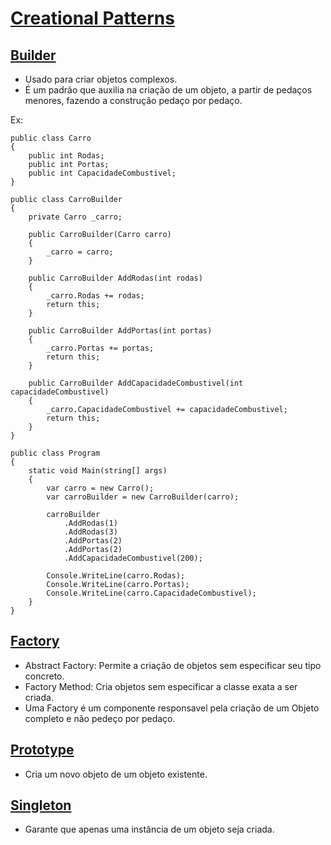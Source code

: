 # [Creational Patterns](https://github.com/matsennin/csharp-design-patterns/tree/master/Design%20Patterns/Creational%20Design%20Patterns)

## [Builder](https://github.com/matsennin/csharp-design-patterns/tree/master/Design%20Patterns/Creational%20Design%20Patterns/2-Builder)
- Usado para criar objetos complexos.
- É um padrão que auxilia na criação de um objeto, a partir de pedaços menores, fazendo a construção pedaço por pedaço.

Ex:
```
public class Carro
{
	public int Rodas;
	public int Portas;
	public int CapacidadeCombustivel;
}

public class CarroBuilder
{
	private Carro _carro;

	public CarroBuilder(Carro carro)
	{
		_carro = carro;
	}

	public CarroBuilder AddRodas(int rodas)
	{
		_carro.Rodas += rodas;
		return this;
	}

	public CarroBuilder AddPortas(int portas)
	{
		_carro.Portas += portas;
		return this;
	}

	public CarroBuilder AddCapacidadeCombustivel(int capacidadeCombustivel)
	{
		_carro.CapacidadeCombustivel += capacidadeCombustivel;
		return this;
	}
}

public class Program
{
	static void Main(string[] args)
	{
		var carro = new Carro();
		var carroBuilder = new CarroBuilder(carro);

		carroBuilder
			.AddRodas(1)
			.AddRodas(3)
			.AddPortas(2)
			.AddPortas(2)
			.AddCapacidadeCombustivel(200);

		Console.WriteLine(carro.Rodas);
		Console.WriteLine(carro.Portas);
		Console.WriteLine(carro.CapacidadeCombustivel);
	}
}
```

## [Factory](https://github.com/matsennin/csharp-design-patterns/tree/master/Design%20Patterns/Creational%20Design%20Patterns/3-Factory)
- Abstract Factory: Permite a criação de objetos sem especificar seu tipo concreto.
- Factory Method: Cria objetos sem especificar a classe exata a ser criada.
- Uma Factory é um componente responsavel pela criação de um Objeto completo e não pedeço por pedaço.

## [Prototype](https://github.com/matsennin/csharp-design-patterns/tree/master/Design%20Patterns/Creational%20Design%20Patterns/4-Prototype)
- Cria um novo objeto de um objeto existente.

## [Singleton](https://github.com/matsennin/csharp-design-patterns/tree/master/Design%20Patterns/Creational%20Design%20Patterns/5-Singleton)
- Garante que apenas uma instância de um objeto seja criada.
